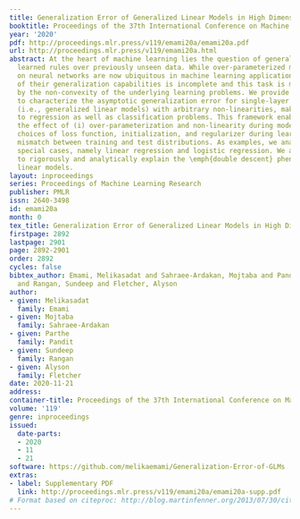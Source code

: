 ```yaml
---
title: Generalization Error of Generalized Linear Models in High Dimensions
booktitle: Proceedings of the 37th International Conference on Machine Learning
year: '2020'
pdf: http://proceedings.mlr.press/v119/emami20a/emami20a.pdf
url: http://proceedings.mlr.press/v119/emami20a.html
abstract: At the heart of machine learning lies the question of generalizability of
  learned rules over previously unseen data. While over-parameterized models based
  on neural networks are now ubiquitous in machine learning applications, our understanding
  of their generalization capabilities is incomplete and this task is made harder
  by the non-convexity of the underlying learning problems. We provide a general framework
  to characterize the asymptotic generalization error for single-layer neural networks
  (i.e., generalized linear models) with arbitrary non-linearities, making it applicable
  to regression as well as classification problems. This framework enables analyzing
  the effect of (i) over-parameterization and non-linearity during modeling; (ii)
  choices of loss function, initialization, and regularizer during learning; and (iii)
  mismatch between training and test distributions. As examples, we analyze a few
  special cases, namely linear regression and logistic regression. We are also able
  to rigorously and analytically explain the \emph{double descent} phenomenon in generalized
  linear models.
layout: inproceedings
series: Proceedings of Machine Learning Research
publisher: PMLR
issn: 2640-3498
id: emami20a
month: 0
tex_title: Generalization Error of Generalized Linear Models in High Dimensions
firstpage: 2892
lastpage: 2901
page: 2892-2901
order: 2892
cycles: false
bibtex_author: Emami, Melikasadat and Sahraee-Ardakan, Mojtaba and Pandit, Parthe
  and Rangan, Sundeep and Fletcher, Alyson
author:
- given: Melikasadat
  family: Emami
- given: Mojtaba
  family: Sahraee-Ardakan
- given: Parthe
  family: Pandit
- given: Sundeep
  family: Rangan
- given: Alyson
  family: Fletcher
date: 2020-11-21
address: 
container-title: Proceedings of the 37th International Conference on Machine Learning
volume: '119'
genre: inproceedings
issued:
  date-parts:
  - 2020
  - 11
  - 21
software: https://github.com/melikaemami/Generalization-Error-of-GLMs
extras:
- label: Supplementary PDF
  link: http://proceedings.mlr.press/v119/emami20a/emami20a-supp.pdf
# Format based on citeproc: http://blog.martinfenner.org/2013/07/30/citeproc-yaml-for-bibliographies/
---
```

